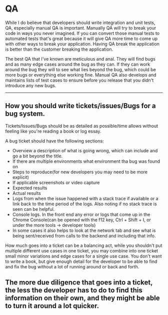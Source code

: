 # QA

While I do believe that developers should write integration and unit tests, QA, especially manual QA is important. Manually QA will try to
break your code in ways you never imagined. If you can convert those manual tests to automated tests that's great because it will give QA more
time to come up with other ways to break your application. Having QA break the application is better than the customer breaking the application.

The best QA that I've known are meticulous and anal. They will find bugs and as many edge cases around the bug as they can. If they can work
around the bug they will to see what lies beyond the bug, which could be more bugs or everything else working fine. Manual QA also develops
and maintains lists of test cases to ensure before you release that you didn't introduce any new bugs.

----

## How you should write tickets/issues/Bugs for a bug system. 
Tickets/Issues/Bugs should be as detailed as possible/time allows without feeling like you're reading a book or log essay.

A bug ticket should have the following sections:

* Overview a description of what is going wrong, which can include and go a bit beyond the title.
* If there are multiple environments what environment tha bug was found on
* Steps to reproduce(for new developers you may need to be more explicit)
* If applicable screenshots or video capture
* Expected results
* Actual results
* Logs from when the issue happened with a stack trace if available or a link back to the time period of the logs. Also noting if no stack trace is seen can be helpful.
* Console logs. In the front end any error or logs that come up in the Chrome Console(can be opened with the f12 key, Ctrl + Shift + I, or under the more tools -> developer tools)
* In some cases it also helps to look at the network tab and see what is being sent/received from calls to the backend and including that info.

How much goes into a ticket can be a balancing act, while you shouldn't put multiple different use cases in one ticket, you may combine
into one ticket small minor variations and edge cases for a single use case. You don't want to write a book, but give enough detail for the 
developer to be able to find and fix the bug without a lot of running around or back and forth.

The more due diligence that goes into a ticket, the less the developer has to do to find this information on their own, and they might be able
to turn it around a lot quicker.
----
